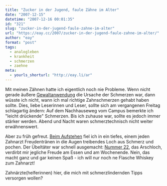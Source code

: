```yaml
---
title: "Zucker in der Jugend, faule Zähne im Alter"
date: "2007-12-15"
datetime: "2007-12-16 00:01:35"
id: "321"
slug: "zucker-in-der-jugend-faule-zahne-im-alter"
url: "https://eay.cc/2007/zucker-in-der-jugend-faule-zahne-im-alter/"
author: "eay"
format: "post"
tags:
  - analogleben
  - krankheit
  - schmerzen
  - zaehne
meta:
  - yourls_shorturl: "http://eay.li/ar"
---
```


Mit meinen Zähnen hatte ich eigentlich noch nie Probleme. Wenn nicht gerade äußere [Gewaltanwendung](//eay.cc/2007/saturday-night-adventure/) die Ursache der Schmerzen war, dann wüsste ich nicht, wann ich mal richtige Zahnschmerzen gehabt haben sollte. Dies, liebe Leserinnen und Leser, sollte sich am vergangenen Freitag schlagartig ändern: Auf dem Nachhauseweg vom Campus bemerkte ich "leicht drückende" Schmerzen. Bis ich zuhause war, sollte es jedoch immer stärker werden. Abend und Nacht waren schmerztechnisch nicht weiter erwähnenswert.

Aber zu früh gefreut. [Beim Aufstehen](http://twitter.com/Eay/statuses/503082592) fiel ich in ein tiefes, einem jeden Zahnarzt Freudentränen in die Augen treibendes Loch aus Schmerz und pochen. Der Übeltäter war schnell ausgemacht: [Nummer 22](http://de.wikipedia.org/wiki/Zahn#Zahlencode_der_Z.C3.A4hne_-_Das_F.D.I-Schema), das Arschloch, verdirbt mir jegliche Freude am Essen und am Wochenende. Nein, das macht ganz und gar keinen Spaß - ich will nur noch ne Flasche Whiskey zum Zahnarzt!

Zahnärzte(helferinnen) hier, die mich mit schmerzlindernden Tipps versorgen wollen?
